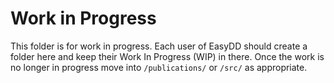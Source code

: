 # Work in Progress

This folder is for work in progress. Each user of EasyDD should create a folder here and keep their Work In Progress (WIP) in there. Once the work is no longer in progress move into `/publications/` or `/src/` as appropriate.
